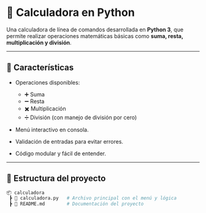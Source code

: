 # 🧮 Calculadora en Python

Una calculadora de línea de comandos desarrollada en **Python 3**, que permite realizar operaciones matemáticas básicas como **suma, resta, multiplicación y división**.  

---

## 🚀 Características

- Operaciones disponibles:
  - ➕ Suma  
  - ➖ Resta  
  - ✖️ Multiplicación  
  - ➗ División (con manejo de división por cero)  

- Menú interactivo en consola.  
- Validación de entradas para evitar errores.  
- Código modular y fácil de entender.  

---

## 📂 Estructura del proyecto

```bash
📦 calculadora
 ┣ 📜 calculadora.py   # Archivo principal con el menú y lógica
 ┣ 📜 README.md        # Documentación del proyecto
